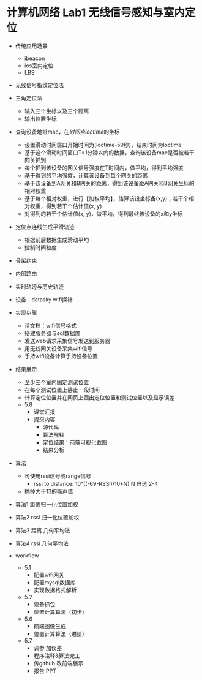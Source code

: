 # 计算机网络 Lab1 无线信号感知与室内定位



- 传统应用场景
  - ibeacon
  - ios室内定位
  - LBS

- 无线信号指纹定位法

- 三角定位法

  - 输入三个坐标以及三个距离 
  - 输出位置坐标

- 查询设备地址mac，在*时间点loctime*的坐标

  - 设置滑动时间窗口开始时间为(loctime-59秒)，结束时间为loctime
  - 基于这个滑动时间窗口T=1分钟以内的数据，查询该设备mac是否被若干网关抓到
  - 每个抓到该设备的网关信号强度在T时间内，做平均，得到平均强度
  - 基于得到的平均强度，计算该设备到每个网关的距离
  - 基于该设备到A网关和B网关的距离，得到该设备距A网关和B网关坐标的相对权重
  - 基于每个相对权重，进行【加权平均】，估算该设坐标备(x,y)；若干个相对权重，得到若干个估计值(x, y)
  - 对得到的若干个估计值(x, y)，做平均，得到最终该设备的x和y坐标

- 定位点连线生成平滑轨迹

  - 根据前后数据生成滑动平均
  - 控制时间粒度

- 骨架约束

- 内部路由

- 实时轨迹与历史轨迹



- 设备：datasky wifi探针

- 实现步骤
  - 读文档：wifi信号格式
  - 搭建服务器与sql数据库
  - 发送web请求采集信号发送到服务器
  - 用无线网关设备采集wifi信号
  - 手持wifi设备计算手持设备位置
- 结果展示
  - 至少三个室内固定测试位置
  - 在每个测试位置上静止一段时间
  - 计算定位位置并在网页上画出定位位置和测试位置以及显示误差
  - 5.8
    - 课堂汇报
    - 提交内容
      - 源代码
      - 算法解释
      - 定位结果：前端可视化截图
      - 结果分析


- 算法
  - 可使用rssi信号或range信号
    - rssi to distance: 10^((-69-RSSI)/10*N) N 自选 2-4
  - 抛掉大于13的噪声值

- 算法1 距离归一化位置加权
- 算法2 rssi 归一化位置加权
- 算法3 距离 几何平均法
- 算法4 rssi 几何平均法





- workflow
  - 5.1
    - 配置wifi网关
    - 配置mysql数据库
    - 实现数据格式解析
  - 5.2
    - 设备抓包
    - 位置计算算法（初步）
  - 5.6
    - 前端图像生成
    - 位置计算算法（进阶）
  - 5.7
    - 调参 加误差
    - 程序注释&算法完工
    - 传github 改前端展示
    - 报告 PPT